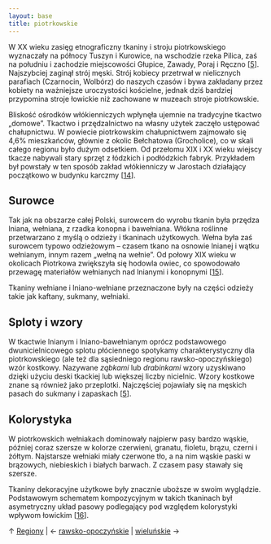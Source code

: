 ```yaml
---
layout: base
title: piotrkowskie
---
```

W XX wieku zasięg etnograficzny tkaniny i stroju piotrkowskiego wyznaczały na północy Tuszyn i Kurowice, na wschodzie rzeka Pilica, zaś na południu i zachodzie miejscowości Głupice, Zawady, Poraj i Ręczno [[5][bibliografia]]. Najszybciej zaginął strój męski. Strój kobiecy przetrwał w nielicznych parafiach (Czarnocin, Wolbórz) do naszych czasów i bywa zakładany przez kobiety na ważniejsze uroczystości kościelne, jednak dziś bardziej przypomina stroje łowickie niż zachowane w muzeach stroje piotrkowskie.

Bliskość ośrodków włókienniczych wpłynęła ujemnie na tradycyjne tkactwo „domowe”. Tkactwo i przędzalnictwo na własny użytek zaczęło ustępować chałupnictwu. W powiecie piotrkowskim chałupnictwem zajmowało się 4,6% mieszkańców, głównie z okolic Bełchatowa (Grocholice), co w skali całego regionu było dużym odsetkiem.  Od przełomu XIX i XX wieku wiejscy tkacze nabywali stary sprzęt z łódzkich i podłódzkich fabryk. Przykładem był powstały w ten sposób zakład włókienniczy w Jarostach działający początkowo w budynku karczmy [[14][bibliografia]].

## Surowce

Tak jak na obszarze całej Polski, surowcem do wyrobu tkanin była przędza lniana, wełniana, z rzadka konopna i bawełniana. Włókna roślinne przetwarzano z myślą o odzieży i tkaninach użytkowych. Wełna była zaś surowcem typowo odzieżowym – czasem tkano na osnowie lnianej i wątku wełnianym, innym razem „wełną na wełnie”. Od połowy XIX wieku w okolicach Piotrkowa zwiększyła się hodowla owiec, co spowodowało przewagę materiałów wełnianych nad lnianymi i konopnymi [[15][bibliografia]].

Tkaniny wełniane i lniano-wełniane przeznaczone były na części odzieży takie jak kaftany, sukmany, wełniaki.

## Sploty i wzory

W tkactwie lnianym i lniano-bawełnianym oprócz podstawowego dwunicielnicowego splotu płóciennego spotykamy charakterystyczny dla piotrkowskiego (ale też dla sąsiedniego regionu rawsko-opoczyńskiego) wzór kostkowy. Nazywane *ząbkami* lub *drabinkami* wzory uzyskiwano dzięki użyciu deski tkackiej lub większej liczby nicielnic. Wzory kostkowe znane są również jako przeplotki. Najczęściej pojawiały się na męskich pasach do sukmany i zapaskach [[5][bibliografia]].

## Kolorystyka

W piotrkowskich wełniakach dominowały najpierw pasy bardzo wąskie, później coraz szersze w kolorze czerwieni, granatu, fioletu, brązu, czerni i żółtym. Najstarsze wełniaki miały czerwone tło, a na nim wąskie paski w brązowych, niebieskich i białych barwach. Z czasem pasy stawały się szersze. 

Tkaniny dekoracyjne użytkowe były znacznie uboższe w swoim wyglądzie. Podstawowym schematem kompozycyjnym w takich tkaninach był asymetryczny układ pasowy podlegający pod względem kolorystyki wpływom łowickim [[16][bibliografia]].

↑ [Regiony](/regiony/) | ← [rawsko-opoczyńskie](/regiony/rawsko-opoczynskie/) | [wieluńskie](/regiony/wielunskie/) →

[bibliografia]: /slowniczek-i-bibliografia/#bibliografia